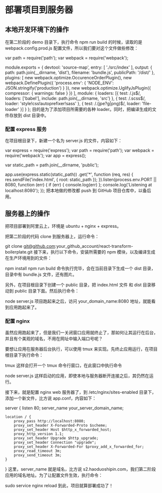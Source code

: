# 部署项目到服务器

## 本地开发环境下的操作

在第二阶段的 demo 目录下，执行命令 npm run build 的时候，读取的是 webpack.config.prod.js 配置文件，所以我们要对这个文件做些修改：

var path = require('path');
var webpack = require('webpack');

module.exports = {
  devtool: 'source-map',
  entry: [
    './src/index'
  ],
  output: {
    path: path.join(__dirname, 'dist'),
    filename: 'bundle.js',
    publicPath: '/dist/'
  },
  plugins: [
    new webpack.optimize.OccurenceOrderPlugin(),
    new webpack.DefinePlugin({
      'process.env': {
        'NODE_ENV': JSON.stringify('production')
      }
    }),
    new webpack.optimize.UglifyJsPlugin({
      compressor: {
        warnings: false
      }
    })
  ],
  module: {
    loaders: [{
      test: /\.js$/,
      loaders: ['babel'],
      include: path.join(__dirname, 'src')
    },
    {
      test: /\.scss$/,
      loader: 'style!css!autoprefixer!sass'
    },
    {
      test: /\.(jpe?g|png)$/,
      loader: 'file-loader'
    }]
  }
};
目的是为了添加项目所需要的各种 loader。同时，把编译生成的文件存放到 dist 目录中。


### 配置 express 服务

在项目根目录下，新建一个名为 server.js 的文件，内容如下：

var express = require('express');
var path = require('path');
var webpack = require('webpack');
var app = express();

var static_path = path.join(__dirname, 'public');

app.use(express.static(static_path))
  .get('*', function (req, res) {
    res.sendFile('index.html', {
      root: static_path
    });
  }).listen(process.env.PORT || 8080, function (err) {
    if (err) { console.log(err) };
    console.log('Listening at localhost:8080');
  });
把本地做的修改都 push 到 GitHub 项目仓库中，以备后用。

## 服务器上的操作

把项目部署到阿里云上，环境是 ubuntu + nginx + express。

把第二阶段的代码 clone 到服务器上，运行命令：

 git clone git@github.com:your_github_account/react-transform-boilerplate.git
接下来，执行以下命令，安装所需要的 npm 模块，以及编译生成在生产环境用到的文件：

npm install
npm run build
命令执行完毕，会在当前目录下生成一个 dist 目录，目录中有 bundle.js 文件，还有图片。

另外，在项目根目录下创建一个 public 目录，把 index.html 文件 和 dist 目录移动到 public 目录下面。然后执行命令：

node server.js
项目跑起来之后，访问 your_domain_name:8080 地址，就能看到应用跑起来了。

### 配置 nginx

虽然应用跑起来了，但是我们一关闭窗口应用就终止了，那如何让其运行在后台，并且有个美观的域名，不用在网址中输入端口号呢？

要想让应用在服务器后台执行，可以使用 tmux 来实现。先终止应用运行，在项目根目录下执行命令：

tmux
这样会打开一个 tmux 命令行窗口，在此窗口中执行命令

node server.js
这样启动的应用，即使本地与服务器断开连接之后，其仍然在运行。

接下来，就是配置 nginx web 服务器了，到 /etc/nginx/sites-enabled 目录下，添加一个新文件，比方说 app.conf，内容如下：

server {
    listen         80;
    server_name your_server_domain_name;

    location / {
        proxy_pass http://localhost:8080;
        proxy_set_header X-Forwarded-Proto $scheme;
        proxy_set_header Host $http_x_forwarded_host;
        proxy_http_version 1.1;
        proxy_set_header Upgrade $http_upgrade;
        proxy_set_header Connection "upgrade";
        proxy_set_header X-Forwarded-For $proxy_add_x_forwarded_for;
        proxy_read_timeout 3m;
        proxy_send_timeout 3m;
    }
}
这里，server_name 就是域名，比方说 s2.haoduoshipin.com，我们第二阶段应用的域名地址。为了让配置文件生效，执行命令：

sudo service nginx reload
到此，项目就算部署成功了！